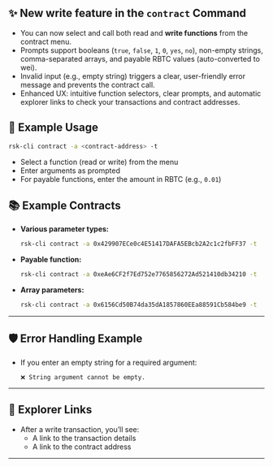 ## ✨ New **write** feature in the `contract` Command

- You can now select and call both read and **write functions** from the contract menu.
- Prompts support booleans (`true`, `false`, `1`, `0`, `yes`, `no`), non-empty strings, comma-separated arrays, and payable RBTC values (auto-converted to wei).
- Invalid input (e.g., empty string) triggers a clear, user-friendly error message and prevents the contract call.
- Enhanced UX: intuitive function selectors, clear prompts, and automatic explorer links to check your transactions and contract addresses.


## 📝 Example Usage

```sh
rsk-cli contract -a <contract-address> -t
```
- Select a function (read or write) from the menu
- Enter arguments as prompted
- For payable functions, enter the amount in RBTC (e.g., `0.01`)

## 📚 Example Contracts

- **Various parameter types:**
  ```sh
  rsk-cli contract -a 0x429907ECe0c4E51417DAFA5EBcb2A2c1c2fbFF37 -t
  ```
- **Payable function:**
  ```sh
  rsk-cli contract -a 0xeAe6CF2f7Ed752e7765856272Ad521410db34210 -t
  ```
- **Array parameters:**
  ```sh
  rsk-cli contract -a 0x6156Cd50B74da35dA1857860EEa88591Cb584be9 -t
  ```

---

## 🛡️ Error Handling Example

- If you enter an empty string for a required argument:
  ```
  ❌ String argument cannot be empty.
  ```

---

## 🔗 Explorer Links

- After a write transaction, you’ll see:
  - A link to the transaction details
  - A link to the contract address

---


